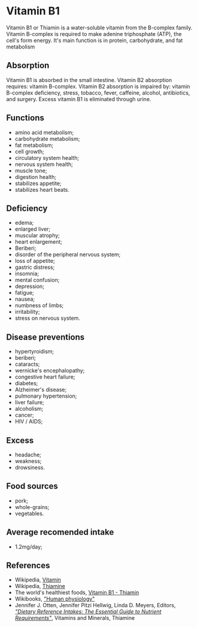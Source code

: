 # Vitamin B1

Vitamin B1 or Thiamin is a water-soluble vitamin from the B-complex family. Vitamin B-complex is required to make adenine triphosphate (ATP), the cell's form energy. It's main function is in protein, carbohydrate, and fat metabolism

## Absorption
Vitamin B1 is absorbed in the small intestine.
Vitamin B2 absorption requires: vitamin B-complex.
Vitamin B2 absorption is impaired by: vitamin B-complex deficiency, stress, tobacco, fever, caffeine, alcohol, antibiotics, and surgery.
Excess vitamin B1 is eliminated through urine.

## Functions
- amino acid metabolism;
- carbohydrate metabolism;
- fat metabolism;
- cell growth;
- circulatory system health;
- nervous system health;
- muscle tone;
- digestion health;
- stabilizes appetite;
- stabilizes heart beats.

## Deficiency
- edema;
- enlarged liver;
- muscular atrophy;
- heart enlargement;
- Beriberi;
- disorder of the peripheral nervous system;
- loss of appetite;
- gastric distress;
- insomnia;
- mental confusion;
- depression;
- fatigue;
- nausea;
- numbness of limbs;
- irritability;
- stress on nervous system.

## Disease preventions
- hypertyroidism;
- beriberi;
- cataracts;
- wernicke's encephalopathy;
- congestive heart failure;
- diabetes;
- Alzheimer's disease;
- pulmonary hypertension;
- liver failure;
- alcoholism;
- cancer;
- HIV / AIDS;

## Excess
- headache;
- weakness;
- drowsiness.

## Food sources
- pork;
- whole-grains;
- vegetables.

## Average recomended intake
- 1.2mg/day;

## References
- Wikipedia, [Vitamin](https://en.wikipedia.org/wiki/Vitamin)
- Wikipedia, [Thiamine](https://en.wikipedia.org/wiki/Thiamine)
- The world's healthiest foods, [Vitamin B1 - Thiamin](http://www.whfoods.com/genpage.php?tname=nutrient&dbid=100)
- Wikibooks, ["Human physiology"](https://en.Wikibooks.org/wiki/Human_Physiology/Nutrition#Vitamins)
- Jennifer J. Otten, Jennifer Pitzi Hellwig, Linda D. Meyers, Editors, [_"Dietary Reference Intakes: The Essential Guide to Nutrient Requirements"_](https://www.amazon.com/Dietary-Reference-Intakes-Essential-Requirements/dp/0309157420), Vitamins and Minerals, Thiamine